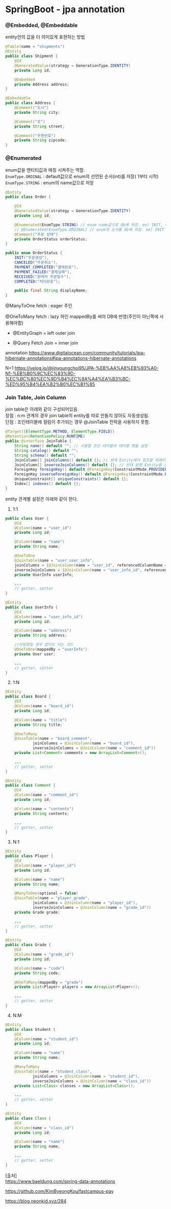 # SpringBoot - jpa annotation

### @Embedded, @Embeddable

entity안의 값을 더 의미있게 표현하는 방법

```java
@Table(name = "shipments")
@Entity
public class Shipment {
    @Id
    @GeneratedValue(strategy = GenerationType.IDENTITY)
    private Long id;

    @Embedded
    private Address address;
}

@Embeddable
public class Address {
    @Comment("도시")
    private String city;

    @Comment("로")
    private String street;

    @Comment("우편번호")
    private String zipcode;
}
```

### @Enumerated

enum값을 엔티티값과 매칭 시켜주는 역할.<br/>
`EnumType.ORDINAL` : default값으로 enum의 선언된 순서(int)를 저장( 1부터 시작) <br/>
`EnumType.STRING` : enum의 name값으로 저장 <br/>

```java
@Entity
public class Order {

    @Id
    @GeneratedValue(strategy = GenerationType.IDENTITY)
    private Long id;

    @Enumerated(EnumType.STRING) // enum name값으로 db에 저장. ex) INIT, CANCELED...
    // @Enumerated(EnumType.ORDINAL) // enum의 순서를 db에 저장. ex) INIT : 1, CANCELED : 2
    @Comment("주문 상태")
    private OrderStatus orderStatus;
}

public enum OrderStatus {
    INIT("주문생성"),
    CANCELED("주문취소"),
    PAYMENT_COMPLETED("결제완료"),
    PAYMENT_FAILED("결제실패"),
    RECEIVED("판매자 주문접수"),
    COMPLETED("처리완료");

    public final String displayName;
}
```

@ManyToOne
fetch : eager
주인

@OneToMany
fetch : lazy
하인
mappedBy를 써야 DB에 반영(주인이 아닌쪽에 사용해야함)

- @EntityGraph = left outer join

- @Query Fetch Join = inner join

annotation
https://www.digitalocean.com/community/tutorials/jpa-hibernate-annotations#jpa-annotations-hibernate-annotations

N+1
https://velog.io/@jinyoungchoi95/JPA-%EB%AA%A8%EB%93%A0-N1-%EB%B0%9C%EC%83%9D-%EC%BC%80%EC%9D%B4%EC%8A%A4%EA%B3%BC-%ED%95%B4%EA%B2%B0%EC%B1%85

### Join Table, Join Column

join table은 아래와 같이 구성되어있음.<br/>
장점 : n:m 관계의 경우 join table의 entity를 따로 만들지 않아도 자동생성됨. <br/>
단점 : 조인테이블에 컬럼이 추가되는 경우 @JoinTable 전략을 사용하지 못함. <br/>

```java
@Target({ElementType.METHOD, ElementType.FIELD})
@Retention(RetentionPolicy.RUNTIME)
public @interface JoinTable {
    String name() default ""; // 사용할 조인 테이블의 테이블 명을 설정
    String catalog() default "";
    String schema() default "";
    JoinColumn[] joinColumns() default {}; // 현재 Entity에서 참조할 외래키(fk)를 설정
    JoinColumn[] inverseJoinColumns() default {}; // 반대 방향 Entity를 참조할 외래키(fk)를 설정
    ForeignKey foreignKey() default @ForeignKey(ConstraintMode.PROVIDER_DEFAULT);
    ForeignKey inverseForeignKey() default @ForeignKey(ConstraintMode.PROVIDER_DEFAULT);
    UniqueConstraint[] uniqueConstraints() default {};
    Index[] indexes() default {};
}
```

entity 관계별 설정은 아래와 같이 한다.<br/>

1. 1:1

```java
public class User {
    @Id
    @Column(name = "user_id")
    private Long id;

    @Column(name = "name")
    private String name;

    @OneToOne
    @JoinTable(name = "user_user_info",
    joinColumns = {@JoinColumn(name = "user_id", referencedColumnName = "user_id")},
    inverseJoinColumns = {@JoinColumn(name = "user_info_id", referencedColumnName = "user_info_id")})
    private UserInfo userInfo;

    ...
    // getter, setter
}

@Entity
public class UserInfo {
    @Id
    @Column(name = "user_info_id")
    private Long id;

    @Column(name = "address")
    private String address;

    //단방향일 경우 없어도 되는 코드
    @OneToOne(mappedBy = "userInfo")
    private User user;

    ...
    // getter, setter
}
```

2. 1:N

```java
@Entity
public class Board {
    @Id
    @Column(name = "board_id")
    private Long id;

    @Column(name = "title")
    private String title;

    @OneToMany
    @JoinTable(name = "board_comment",
            joinColumns = @JoinColumn(name = "board_id"),
            inverseJoinColumns = @JoinColumn(name = "comment_id"))
    private List<Comment> comments = new ArrayList<Comment>();

    ...
    // getter, setter
}

@Entity
public class Comment {
    @Id
    @Column(name = "comment_id")
    private Long id;

    @Column(name = "contents")
    private String contents;

    ...
    // getter, setter
}
```

3. N:1

```java
@Entity
public class Player {
    @Id
    @Column(name = "player_id")
    private Long id;

    @Column(name = "name")
    private String name;

    @ManyToOne(optional = false)
    @JoinTable(name = "player_grade",
            joinColumns = @JoinColumn(name = "player_id"),
            inverseJoinColumns = @JoinColumn(name = "grade_id"))
    private Grade grade;

    ...
    // getter, setter
}

@Entity
public class Grade {
    @Id
    @Column(name = "grade_id")
    private Long id;

    @Column(name = "code")
    private String code;

    @OneToMany(mappedBy = "grade")
    private List<Player> players = new ArrayList<Player>();

    ...
    // getter, setter
}
```

4. N:M

```java
@Entity
public class Student {
    @Id
    @Column(name = "student_id")
    private Long id;

    @Column(name = "name")
    private String name;

    @ManyToMany
    @JoinTable(name = "student_class",
            joinColumns = @JoinColumn(name = "student_id"),
            inverseJoinColumns = @JoinColumn(name = "class_id"))
    private List<Class> classes = new ArrayList<Class>();

    ...
    // getter, setter
}

@Entity
public class Class {
    @Id
    @Column(name = "class_id")
    private Long id;

    @Column(name = "name")
    private String name;

    ...
    // getter, setter
}
```

[출처]<br/>
https://www.baeldung.com/spring-data-annotations <br/>

https://github.com/KimByeongKou/fastcampus-pay <br/>

https://blog.neonkid.xyz/284 <br/>
